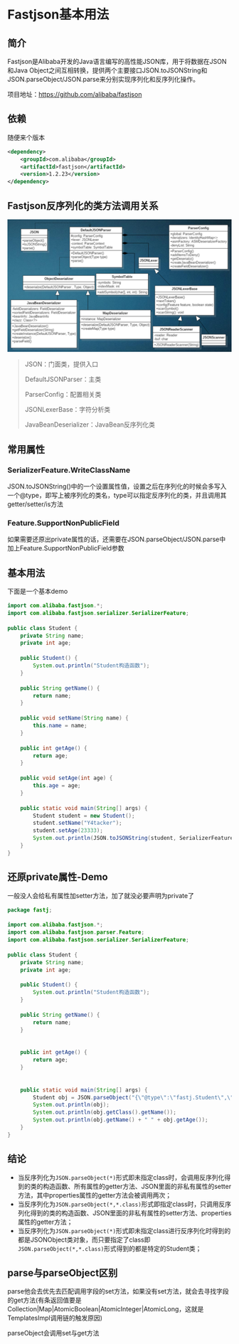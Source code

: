# Fastjson基本用法

## 简介

Fastjson是Alibaba开发的Java语言编写的高性能JSON库，用于将数据在JSON和Java Object之间互相转换，提供两个主要接口JSON.toJSONString和JSON.parseObject/JSON.parse来分别实现序列化和反序列化操作。

项目地址：https://github.com/alibaba/fastjson

## 依赖

随便来个版本

```xml
<dependency>
    <groupId>com.alibaba</groupId>
    <artifactId>fastjson</artifactId>
    <version>1.2.23</version>
</dependency>
```

## Fastjson反序列化的类方法调用关系

![](img/1.png)

> JSON：门面类，提供入口
>
> DefaultJSONParser：主类
>
> ParserConfig：配置相关类
>
> JSONLexerBase：字符分析类
>
> JavaBeanDeserializer：JavaBean反序列化类

## 常用属性

### SerializerFeature.WriteClassName

JSON.toJSONString()中的一个设置属性值，设置之后在序列化的时候会多写入一个@type，即写上被序列化的类名，type可以指定反序列化的类，并且调用其getter/setter/is方法

### Feature.SupportNonPublicField

如果需要还原出private属性的话，还需要在JSON.parseObject/JSON.parse中加上Feature.SupportNonPublicField参数

## 基本用法

下面是一个基本demo

```Java
import com.alibaba.fastjson.*;
import com.alibaba.fastjson.serializer.SerializerFeature;

public class Student {
    private String name;
    private int age;

    public Student() {
        System.out.println("Student构造函数");
    }

    public String getName() {
        return name;
    }

    public void setName(String name) {
        this.name = name;
    }

    public int getAge() {
        return age;
    }

    public void setAge(int age) {
        this.age = age;
    }

    public static void main(String[] args) {
        Student student = new Student();
        student.setName("Y4tacker");
        student.setAge(23333);
        System.out.println(JSON.toJSONString(student, SerializerFeature.WriteClassName));
    }
}

```

## 还原private属性-Demo

一般没人会给私有属性加setter方法，加了就没必要声明为private了

```java
package fastj;

import com.alibaba.fastjson.*;
import com.alibaba.fastjson.parser.Feature;
import com.alibaba.fastjson.serializer.SerializerFeature;

public class Student {
    private String name;
    private int age;

    public Student() {
        System.out.println("Student构造函数");
    }

    public String getName() {
        return name;
    }


    public int getAge() {
        return age;
    }


    public static void main(String[] args) {
        Student obj = JSON.parseObject("{\"@type\":\"fastj.Student\",\"age\":23333,\"name\":\"Y4tacker\"}", Student.class, Feature.SupportNonPublicField);
        System.out.println(obj);
        System.out.println(obj.getClass().getName());
        System.out.println(obj.getName() + " " + obj.getAge());
    }
}

```

## 结论

- 当反序列化为`JSON.parseObject(*)`形式即未指定class时，会调用反序列化得到的类的构造函数、所有属性的getter方法、JSON里面的非私有属性的setter方法，其中properties属性的getter方法会被调用两次；
- 当反序列化为`JSON.parseObject(*,*.class)`形式即指定class时，只调用反序列化得到的类的构造函数、JSON里面的非私有属性的setter方法、properties属性的getter方法；
- 当反序列化为`JSON.parseObject(*)`形式即未指定class进行反序列化时得到的都是JSONObject类对象，而只要指定了class即`JSON.parseObject(*,*.class)`形式得到的都是特定的Student类；



## parse与parseObject区别

parse他会去优先去匹配调用字段的set方法，如果没有set方法，就会去寻找字段的get方法(有条返回值要是Collection|Map|AtomicBoolean|AtomicInteger|AtomicLong，这就是TemplatesImpl调用链的触发原因)

parseObject会调用set与get方法
